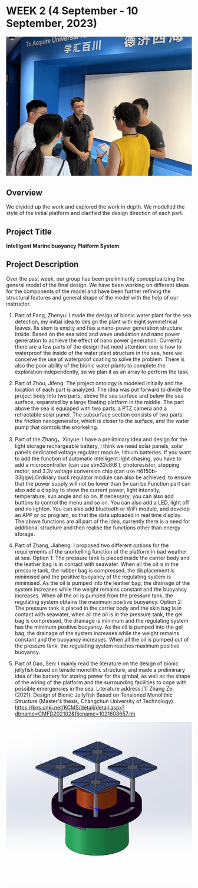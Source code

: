 # WEEK 2 (4 September - 10 September, 2023)
![Picture](https://github.com/SCi-winner/SCI.github.io/blob/main/img/Team%20discussion.jpg?raw=true)
## Overview
  We divided up the work and explored the work in depth. We modelled the style of the initial platform and clarified the design direction of each part.

## Project Title
**Intelligent Marine buoyancy Platform System**

## Project Description
Over the past week, our group has been preliminarily conceptualizing the general model of the final design. 
We have been working on different ideas for the components of the model and have been further refining the 
structural features and general shape of the model with the help of our instructor.

1. Part of Fang, Zhenyu: I made the design of bionic water plant for the sea detection, my initial idea to 
design the plant with eight symmetrical leaves. Its stem is empty and has a nano-power generation structure 
inside. Based on the sea wind and wave undulation and nano power generation to achieve the effect of nano power 
generation. Currently there are a few parts of the design that need attention: one is how to waterproof the 
inside of the water plant structure in the sea, here we conceive the use of waterproof coating to solve the 
problem. There is also the poor ability of the bionic water plants to complete the exploration independently, 
so we plan it as an array to perform the task.


2. Part of Zhou, Jifeng: The project ontology is modeled initially and the location of each part is analyzed.
The idea was put forward to divide the project body into two parts, above the sea surface and below the sea 
surface, separated by a large floating platform in the middle. The part above the sea is equipped with two parts:
a PTZ camera and a retractable solar panel. The subsurface section consists of two parts: the friction nanogenerator,
which is closer to the surface, and the water pump that controls the snorkeling.


3. Part of the Zhang，Xinyue: I have a preliminary idea and design for the light storage rechargeable battery, 
I think we need solar panels, solar panels dedicated voltage regulator module, lithium batteries. If you want to 
add the function of automatic intelligent light chasing, you have to add a microcontroller (can use stm32c8t6 ), 
photoresistor, stepping motor, and 3.3v voltage conversion chip (can use rt6150b-33gqw).Ordinary buck regulator
module can also be achieved, to ensure that the power supply will not be lower than 5v can be.Function part can 
also add a display to show the current power, light intensity, temperature, sun angle and so on. If necessary,
you can also add buttons to control the menu and so on. You can also add a LED, light off and no lighton. You can
also add bluetooth or WiFi module, and develop an APP or oc program, so that the data uploaded in real time display.
The above functions are all part of the idea, currently there is a need for additional structure and then realise
the functions other than energy storage.

4. Part of Zhang, Jiaheng: I proposed two different options for the requirements of the snorkelling function of 
the platform in bad weather at sea. Option 1: The pressure tank is placed inside the carrier body and the leather
bag is in contact with seawater. When all the oil is in the pressure tank, the rubber bag is compressed, the
displacement is minimised and the positive buoyancy of the regulating system is minimised. As the oil is pumped
into the leather bag, the drainage of the system increases while the weight remains constant and the buoyancy 
increases. When all the oil is pumped from the pressure tank, the regulating system obtains the maximum positive
buoyancy. Option 2: The pressure tank is placed in the carrier body and the skin bag is in contact with seawater,
when all the oil is in the pressure tank, the gel bag is compressed, the drainage is minimum and the regulating
system has the minimum positive buoyancy. As the oil is pumped into the gel bag, the drainage of the system increases
while the weight remains constant and the buoyancy increases. When all the oil is pumped out of the pressure tank, 
the regulating system reaches maximum positive buoyancy.

5. Part of Gao, Sen: I mainly read the literature on the design of bionic jellyfish based on tensile monolithic
structure, and made a preliminary idea of the battery for storing power for the gimbal, as well as the shape of
the wiring of the platform and the surrounding facilities to cope with possible emergencies in the sea.
Literature address:[1] Zhang Ze. (2021). Design of Bionic Jellyfish Based on Tensioned Monolithic Structure 
(Master's thesis, Changchun University of Technology).
https://kns.cnki.net/KCMS/detail/detail.aspx?dbname=CMFD202102&filename=1021608657.nh

![Picture](https://github.com/SCi-winner/SCI.github.io/blob/main/img/Preliminary%20model%20of%20the%20head.png?raw=true)
